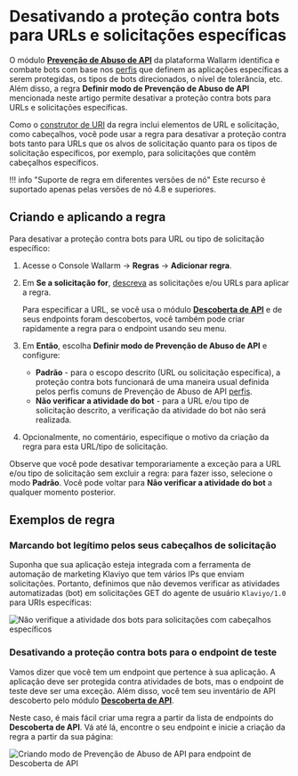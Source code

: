 # Desativando a proteção contra bots para URLs e solicitações específicas

O módulo [**Prevenção de Abuso de API**](../api-abuse-prevention/overview.md) da plataforma Wallarm identifica e combate bots com base nos [perfis](../api-abuse-prevention/setup.md) que definem as aplicações específicas a serem protegidas, os tipos de bots direcionados, o nível de tolerância, etc. Além disso, a regra **Definir modo de Prevenção de Abuso de API** mencionada neste artigo permite desativar a proteção contra bots para URLs e solicitações específicas.

Como o [construtor de URI](../user-guides/rules/rules.md#uri-constructor) da regra inclui elementos de URL e solicitação, como cabeçalhos, você pode usar a regra para desativar a proteção contra bots tanto para URLs que os alvos de solicitação quanto para os tipos de solicitação específicos, por exemplo, para solicitações que contêm cabeçalhos específicos.

!!! info "Suporte de regra em diferentes versões de nó"
    Este recurso é suportado apenas pelas versões de nó 4.8 e superiores.

## Criando e aplicando a regra

Para desativar a proteção contra bots para URL ou tipo de solicitação específico:

1. Acesse o Console Wallarm → **Regras** → **Adicionar regra**.
1. Em **Se a solicitação for**, [descreva](../user-guides/rules/rules.md#uri-constructor) as solicitações e/ou URLs para aplicar a regra.

    Para especificar a URL, se você usa o módulo [**Descoberta de API**](../api-discovery/overview.md) e de seus endpoints foram descobertos, você também pode criar rapidamente a regra para o endpoint usando seu menu.

1. Em **Então**, escolha **Definir modo de Prevenção de Abuso de API** e configure:

   * **Padrão** - para o escopo descrito (URL ou solicitação específica), a proteção contra bots funcionará de uma maneira usual definida pelos perfis comuns de Prevenção de Abuso de API [perfis](../api-abuse-prevention/setup.md).
   * **Não verificar a atividade do bot** - para a URL e/ou tipo de solicitação descrito, a verificação da atividade do bot não será realizada.
  
1. Opcionalmente, no comentário, especifique o motivo da criação da regra para esta URL/tipo de solicitação.

Observe que você pode desativar temporariamente a exceção para a URL e/ou tipo de solicitação sem excluir a regra: para fazer isso, selecione o modo **Padrão**. Você pode voltar para **Não verificar a atividade do bot** a qualquer momento posterior.

## Exemplos de regra

### Marcando bot legítimo pelos seus cabeçalhos de solicitação

Suponha que sua aplicação esteja integrada com a ferramenta de automação de marketing Klaviyo que tem vários IPs que enviam solicitações. Portanto, definimos que não devemos verificar as atividades automatizadas (bot) em solicitações GET do agente de usuário `Klaviyo/1.0` para URIs específicas:

![Não verifique a atividade dos bots para solicitações com cabeçalhos específicos](../images/user-guides/rules/api-abuse-url-request.png)

### Desativando a proteção contra bots para o endpoint de teste

Vamos dizer que você tem um endpoint que pertence à sua aplicação. A aplicação deve ser protegida contra atividades de bots, mas o endpoint de teste deve ser uma exceção. Além disso, você tem seu inventário de API descoberto pelo módulo [**Descoberta de API**](../api-discovery/overview.md). 

Neste caso, é mais fácil criar uma regra a partir da lista de endpoints do **Descoberta de API**. Vá até lá, encontre o seu endpoint e inicie a criação da regra a partir da sua página:

![Criando modo de Prevenção de Abuso de API para endpoint de Descoberta de API](../images/user-guides/rules/api-abuse-url.png)
